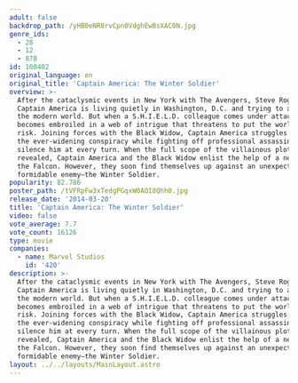 ```yaml
---
adult: false
backdrop_path: /yHB0eNR8rvCpn0VdghEwBsXAC0N.jpg
genre_ids:
  - 28
  - 12
  - 878
id: 100402
original_language: en
original_title: 'Captain America: The Winter Soldier'
overview: >-
  After the cataclysmic events in New York with The Avengers, Steve Rogers, aka
  Captain America is living quietly in Washington, D.C. and trying to adjust to
  the modern world. But when a S.H.I.E.L.D. colleague comes under attack, Steve
  becomes embroiled in a web of intrigue that threatens to put the world at
  risk. Joining forces with the Black Widow, Captain America struggles to expose
  the ever-widening conspiracy while fighting off professional assassins sent to
  silence him at every turn. When the full scope of the villainous plot is
  revealed, Captain America and the Black Widow enlist the help of a new ally,
  the Falcon. However, they soon find themselves up against an unexpected and
  formidable enemy—the Winter Soldier.
popularity: 82.786
poster_path: /tVFRpFw3xTedgPGqxW0AOI8Qhh0.jpg
release_date: '2014-03-20'
title: 'Captain America: The Winter Soldier'
video: false
vote_average: 7.7
vote_count: 16126
type: movie
companies:
  - name: Marvel Studios
    id: '420'
description: >-
  After the cataclysmic events in New York with The Avengers, Steve Rogers, aka
  Captain America is living quietly in Washington, D.C. and trying to adjust to
  the modern world. But when a S.H.I.E.L.D. colleague comes under attack, Steve
  becomes embroiled in a web of intrigue that threatens to put the world at
  risk. Joining forces with the Black Widow, Captain America struggles to expose
  the ever-widening conspiracy while fighting off professional assassins sent to
  silence him at every turn. When the full scope of the villainous plot is
  revealed, Captain America and the Black Widow enlist the help of a new ally,
  the Falcon. However, they soon find themselves up against an unexpected and
  formidable enemy—the Winter Soldier.
layout: ../../layouts/MainLayout.astro
---
```


